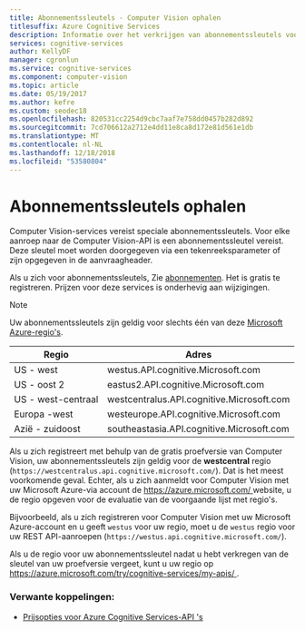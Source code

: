 ```yaml
---
title: Abonnementssleutels - Computer Vision ophalen
titlesuffix: Azure Cognitive Services
description: Informatie over het verkrijgen van abonnementssleutels voor aanroepen naar de Computer Vision-API in Azure Cognitive Services.
services: cognitive-services
author: KellyDF
manager: cgronlun
ms.service: cognitive-services
ms.component: computer-vision
ms.topic: article
ms.date: 05/19/2017
ms.author: kefre
ms.custom: seodec18
ms.openlocfilehash: 820531cc2254d9cbc7aaf7e758dd0457b282d892
ms.sourcegitcommit: 7cd706612a2712e4dd11e8ca8d172e81d561e1db
ms.translationtype: MT
ms.contentlocale: nl-NL
ms.lasthandoff: 12/18/2018
ms.locfileid: "53580804"
---
```

# <a name="how-to-obtain-subscription-keys"></a>Abonnementssleutels ophalen

Computer Vision-services vereist speciale abonnementssleutels. Voor elke aanroep naar de Computer Vision-API is een abonnementssleutel vereist. Deze sleutel moet worden doorgegeven via een tekenreeksparameter of zijn opgegeven in de aanvraagheader.

Als u zich voor abonnementssleutels, Zie [abonnementen](https://azure.microsoft.com/try/cognitive-services/). Het is gratis te registreren. Prijzen voor deze services is onderhevig aan wijzigingen.

>[!NOTE]
Uw abonnementssleutels zijn geldig voor slechts één van deze [Microsoft Azure-regio's](https://azure.microsoft.com/regions/). 

| Regio | Adres |
|---|---|
| US - west | westus.API.cognitive.Microsoft.com |
| US - oost 2 | eastus2.API.cognitive.Microsoft.com |
| US - west-centraal | westcentralus.API.cognitive.Microsoft.com |
| Europa -west | westeurope.API.cognitive.Microsoft.com |
| Azië - zuidoost | southeastasia.API.cognitive.Microsoft.com |

Als u zich registreert met behulp van de gratis proefversie van Computer Vision, uw abonnementssleutels zijn geldig voor de **westcentral** regio (`https://westcentralus.api.cognitive.microsoft.com/`). Dat is het meest voorkomende geval. Echter, als u zich aanmeldt voor Computer Vision met uw Microsoft Azure-via account de [ https://azure.microsoft.com/ ](https://azure.microsoft.com/) website, u de regio opgeven voor de evaluatie van de voorgaande lijst met regio's.

Bijvoorbeeld, als u zich registreren voor Computer Vision met uw Microsoft Azure-account en u geeft `westus` voor uw regio, moet u de `westus` regio voor uw REST API-aanroepen (`https://westus.api.cognitive.microsoft.com/`).

Als u de regio voor uw abonnementssleutel nadat u hebt verkregen van de sleutel van uw proefversie vergeet, kunt u uw regio op [ https://azure.microsoft.com/try/cognitive-services/my-apis/ ](https://azure.microsoft.com/try/cognitive-services/my-apis/).

### <a name="related-links"></a>Verwante koppelingen:

* [Prijsopties voor Azure Cognitive Services-API 's](https://azure.microsoft.com/pricing/details/cognitive-services/)
